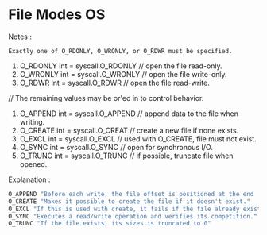 # File Modes OS

Notes :
```
Exactly one of O_RDONLY, O_WRONLY, or O_RDWR must be specified.
```

1. O_RDONLY int = syscall.O_RDONLY // open the file read-only.
2. O_WRONLY int = syscall.O_WRONLY // open the file write-only.
3. O_RDWR int = syscall.O_RDWR // open the file read-write.

// The remaining values may be or'ed in to control behavior.

1. O_APPEND int = syscall.O_APPEND // append data to the file when writing.
2. O_CREATE int = syscall.O_CREAT // create a new file if none exists.
3. O_EXCL int = syscall.O_EXCL // used with O_CREATE, file must not exist.
4. O_SYNC int = syscall.O_SYNC // open for synchronous I/O.
5. O_TRUNC int = syscall.O_TRUNC // if possible, truncate file when opened.

Explanation :
```CS
O_APPEND "Before each write, the file offset is positioned at the end  of the file."
O_CREATE "Makes it possible to create the file if it doesn't exist."
O_EXCL "If this is used with create, it fails if the file already exists (exclusive creation)"
O_SYNC "Executes a read/write operation and verifies its competition."
O_TRUNC "If the file exists, its sizes is truncated to 0"
```
